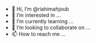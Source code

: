 - 👋 Hi, I’m @riahimahjoub
- 👀 I’m interested in ...
- 🌱 I’m currently learning ...
- 💞️ I’m looking to collaborate on ...
- 📫 How to reach me ...

<!---
riahimahjoub/riahimahjoub is a ✨ special ✨ repository because its `README.md` (this file) appears on your GitHub profile.
You can click the Preview link to take a look at your changes.
--->
